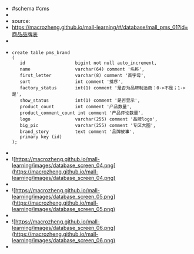 - #schema #cms
-
- source:
- https://macrozheng.github.io/mall-learning/#/database/mall_pms_01?id=商品品牌表
-
- ```
  create table pms_brand
  (
     id                   bigint not null auto_increment,
     name                 varchar(64) comment '名称',
     first_letter         varchar(8) comment '首字母',
     sort                 int comment '排序',
     factory_status       int(1) comment '是否为品牌制造商：0->不是；1->是',
     show_status          int(1) comment '是否显示',
     product_count        int comment '产品数量',
     product_comment_count int comment '产品评论数量',
     logo                 varchar(255) comment '品牌logo',
     big_pic              varchar(255) comment '专区大图',
     brand_story          text comment '品牌故事',
     primary key (id)
  );
  
  ```
-
- ![https://macrozheng.github.io/mall-learning/images/database_screen_04.png](https://macrozheng.github.io/mall-learning/images/database_screen_04.png)
-
- ![https://macrozheng.github.io/mall-learning/images/database_screen_05.png](https://macrozheng.github.io/mall-learning/images/database_screen_05.png)
-
- ![https://macrozheng.github.io/mall-learning/images/database_screen_06.png](https://macrozheng.github.io/mall-learning/images/database_screen_06.png)
-
